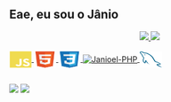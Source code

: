 ## Eae, eu sou o Jânio

<div align="center">
  <a href="https://github.com/rafaballerini">
  <img height="180em" src="https://github-readme-stats.vercel.app/api?username=Janioel&show_icons=true&theme=nightowl&include_all_commits=true&count_private=true"/>
  <img height="180em" src="https://github-readme-stats.vercel.app/api/top-langs/?username=Janioel&layout=compact&langs_count=7&theme=nightow1"/>
</div>
<div style="display: inline_block"><br>
  <img align="center" alt="Janioel-Js" height="30" width="40" src="https://raw.githubusercontent.com/devicons/devicon/master/icons/javascript/javascript-plain.svg">
  <img align="center" alt="Janioel-HTML" height="30" width="40" src="https://raw.githubusercontent.com/devicons/devicon/master/icons/html5/html5-original.svg">
  <img align="center" alt="Janioel-CSS" height="30" width="40" src="https://raw.githubusercontent.com/devicons/devicon/master/icons/css3/css3-original.svg">
  <img align="center" alt="Janioel-PHP" height="30" width="40" src="https://img.shields.io/badge/PHP-777BB4?style=for-the-badge&logo=php&logoColor=white">
  <img align="center" alt="Janioel-SQL" height="30" width="40" src="https://raw.githubusercontent.com/devicons/devicon/master/icons/mysql/mysql-original.svg"> 
</div>
  
  ##
  
<div> 
  <a href="https://instagram.com/i_xaniel/" target="_blank"><img src="https://img.shields.io/badge/-Instagram-%23E4405F?style=for-the-badge&logo=instagram&logoColor=white" target="_blank"></a>
  <a href = "paulojanio2004@gmail.com"><img src="https://img.shields.io/badge/-Gmail-%23333?style=for-the-badge&logo=gmail&logoColor=white" target="_blank"></a>

